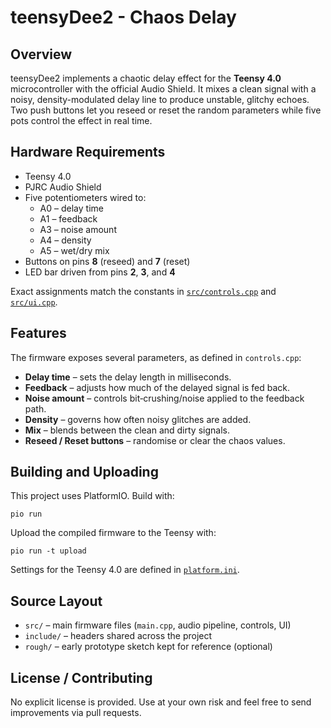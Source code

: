 # teensyDee2 - Chaos Delay

## Overview
teensyDee2 implements a chaotic delay effect for the **Teensy 4.0** microcontroller with the
official Audio Shield. It mixes a clean signal with a noisy, density-modulated delay
line to produce unstable, glitchy echoes. Two push buttons let you reseed or reset
the random parameters while five pots control the effect in real time.

## Hardware Requirements
- Teensy 4.0
- PJRC Audio Shield
- Five potentiometers wired to:
  - A0 &ndash; delay time
  - A1 &ndash; feedback
  - A3 &ndash; noise amount
  - A4 &ndash; density
  - A5 &ndash; wet/dry mix
- Buttons on pins **8** (reseed) and **7** (reset)
- LED bar driven from pins **2**, **3**, and **4**

Exact assignments match the constants in [`src/controls.cpp`](src/controls.cpp)
and [`src/ui.cpp`](src/ui.cpp).

## Features
The firmware exposes several parameters, as defined in `controls.cpp`:
- **Delay time** &ndash; sets the delay length in milliseconds.
- **Feedback** &ndash; adjusts how much of the delayed signal is fed back.
- **Noise amount** &ndash; controls bit‑crushing/noise applied to the feedback path.
- **Density** &ndash; governs how often noisy glitches are added.
- **Mix** &ndash; blends between the clean and dirty signals.
- **Reseed / Reset buttons** &ndash; randomise or clear the chaos values.

## Building and Uploading
This project uses PlatformIO. Build with:
```
pio run
```
Upload the compiled firmware to the Teensy with:
```
pio run -t upload
```
Settings for the Teensy 4.0 are defined in [`platform.ini`](platform.ini).

## Source Layout
- `src/` &ndash; main firmware files (`main.cpp`, audio pipeline, controls, UI)
- `include/` &ndash; headers shared across the project
- `rough/` &ndash; early prototype sketch kept for reference (optional)

## License / Contributing
No explicit license is provided. Use at your own risk and feel free to send
improvements via pull requests.
